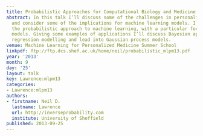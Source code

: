 ```yaml
---
title: Probabilistic Approaches for Computational Biology and Medicine
abstract: In this talk I’ll discuss some of the challenges in personalized medicine
  and consider some of the implications for machine learning models. I’ll introduce
  the probabilistic approach to machine learning, with a particular focus on Gaussian
  models. Giving some examples of applications I’ll discuss Bayesian approaches to
  regression modelling and lead into Gaussian process models.
venue: Machine Learning for Personalized Medicine Summer School
linkpdf: ftp://ftp.dcs.shef.ac.uk/home/neil/probabilistic_mlpm13.pdf
year: '2013'
month: 9
day: '25'
layout: talk
key: Lawrence:mlpm13
categories:
- Lawrence:mlpm13
authors:
- firstname: Neil D.
  lastname: Lawrence
  url: http://inverseprobability.com
  institute: University of Sheffield
published: 2013-09-25
---
```

